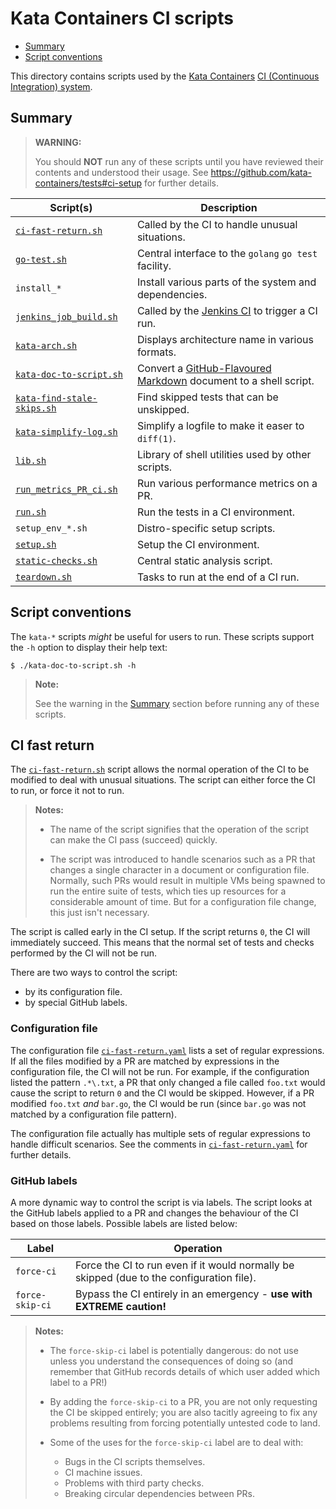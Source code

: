 # Kata Containers CI scripts

* [Summary](#summary)
* [Script conventions](#script-conventions)

This directory contains scripts used by the [Kata Containers](https://github.com/kata-containers)
[CI (Continuous Integration) system](https://github.com/kata-containers/ci).

## Summary

> **WARNING:**
>
> You should **NOT** run any of these scripts until you have reviewed their
> contents and understood their usage. See
> https://github.com/kata-containers/tests#ci-setup for further details.

| Script(s) | Description |
| -- | -- |
| [`ci-fast-return.sh`](#ci-fast-return) | Called by the CI to handle unusual situations. |
| [`go-test.sh`](go-test.sh) | Central interface to the `golang` `go test` facility. |
| `install_*` | Install various parts of the system and dependencies. |
| [`jenkins_job_build.sh`](jenkins_job_build.sh) | Called by the [Jenkins CI](https://github.com/kata-containers/ci) to trigger a CI run. |
| [`kata-arch.sh`](kata-arch.sh) | Displays architecture name in various formats. |
| [`kata-doc-to-script.sh`](kata-doc-to-script.sh) | Convert a [GitHub-Flavoured Markdown](https://github.github.com/gfm) document to a shell script. |
| [`kata-find-stale-skips.sh`](kata-find-stale-skips.sh) | Find skipped tests that can be unskipped. |
| [`kata-simplify-log.sh`](kata-simplify-log.sh) | Simplify a logfile to make it easer to `diff(1)`. |
| [`lib.sh`](lib.sh) | Library of shell utilities used by other scripts. |
| [`run_metrics_PR_ci.sh`](run_metrics_PR_ci.sh) | Run various performance metrics on a PR. |
| [`run.sh`](run.sh) | Run the tests in a CI environment. |
| `setup_env_*.sh` | Distro-specific setup scripts. |
| [`setup.sh`](setup.sh) | Setup the CI environment. |
| [`static-checks.sh`](static-checks.sh) | Central static analysis script. |
| [`teardown.sh`](teardown.sh) | Tasks to run at the end of a CI run. |

## Script conventions

The `kata-*` scripts *might* be useful for users to run. These scripts support the
`-h` option to display their help text:

```
$ ./kata-doc-to-script.sh -h
```

> **Note:**
>
> See the warning in the [Summary](#summary) section before running any of
> these scripts.

## CI fast return

The [`ci-fast-return.sh`](ci-fast-return.sh) script allows the normal
operation of the CI to be modified to deal with unusual situations. The script
can either force the CI to run, or force it not to run.

> **Notes:**
>
> - The name of the script signifies that the operation of the script can make
>   the CI pass (succeed) quickly.
>
> - The script was introduced to handle scenarios such as a PR that changes a
>   single character in a document or configuration file. Normally, such PRs would
>   result in multiple VMs being spawned to run the entire suite of tests,
>   which ties up resources for a considerable amount of time. But for a
>   configuration file change, this just isn't necessary.

The script is called early in the CI setup. If the script returns `0`, the CI
will immediately succeed. This means that the normal set of tests and checks
performed by the CI will not be run.

There are two ways to control the script:

- by its configuration file.
- by special GitHub labels.

### Configuration file

The configuration file [`ci-fast-return.yaml`](ci-fast-return.yaml) lists a
set of regular expressions. If all the files modified by a PR are matched by
expressions in the configuration file, the CI will not be run. For example, if
the configuration listed the pattern `.*\.txt`, a PR that only changed a file
called `foo.txt` would cause the script to return `0` and the CI would be
skipped. However, if a PR modified `foo.txt` _and_ `bar.go`, the CI would be
run (since `bar.go` was not matched by a configuration file pattern).

The configuration file actually has multiple sets of regular expressions to
handle difficult scenarios. See the comments in
[`ci-fast-return.yaml`](ci-fast-return.yaml) for further details.

### GitHub labels

A more dynamic way to control the script is via labels. The script
looks at the GitHub labels applied to a PR and changes the behaviour of the CI
based on those labels. Possible labels are listed below:

| Label | Operation |
|-|-|
| `force-ci` | Force the CI to run even if it would normally be skipped (due to the configuration file). |
| `force-skip-ci` | Bypass the CI entirely in an emergency - **use with EXTREME caution!** |

> **Notes:**
>
> - The `force-skip-ci` label is potentially dangerous: do not use unless you
>   understand the consequences of doing so (and remember that GitHub records
>   details of which user added which label to a PR!)
>
> - By adding the `force-skip-ci` to a PR, you are not only requesting the CI
>   be skipped entirely; you are also tacitly agreeing to fix any problems
>   resulting from forcing potentially untested code to land.
>
> - Some of the uses for the `force-skip-ci` label are to deal with:
>   - Bugs in the CI scripts themselves.
>   - CI machine issues.
>   - Problems with third party checks.
>   - Breaking circular dependencies between PRs.

